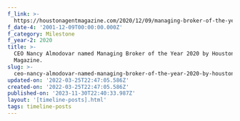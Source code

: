 ```yaml
---
f_link: >-
  https://houstonagentmagazine.com/2020/12/09/managing-broker-of-the-year-nancy-almodovar-nan-and-company-properties/
f_date-4: '2001-12-09T00:00:00.000Z'
f_category: Milestone
f_year-2: 2020
title: >-
  CEO Nancy Almodovar named Managing Broker of the Year 2020 by Houston Agent
  Magazine.
slug: >-
  ceo-nancy-almodovar-named-managing-broker-of-the-year-2020-by-houston-agent-magazine
updated-on: '2022-03-25T22:47:05.586Z'
created-on: '2022-03-25T22:47:05.586Z'
published-on: '2023-11-30T22:40:33.987Z'
layout: '[timeline-posts].html'
tags: timeline-posts
---
```



